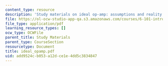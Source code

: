 ```yaml
---
content_type: resource
description: 'Study materials on ideal op-amp: assumptions and reality.'
file: https://ol-ocw-studio-app-qa.s3.amazonaws.com/courses/6-101-introductory-analog-electronics-laboratory-spring-2007/add9524cb053a12dce1e4dd5c3834847_ideal_opamp.pdf
file_type: application/pdf
learning_resource_types: []
ocw_type: OCWFile
parent_title: Study Materials
parent_type: CourseSection
resourcetype: Document
title: ideal_opamp.pdf
uid: add9524c-b053-a12d-ce1e-4dd5c3834847
---
```

